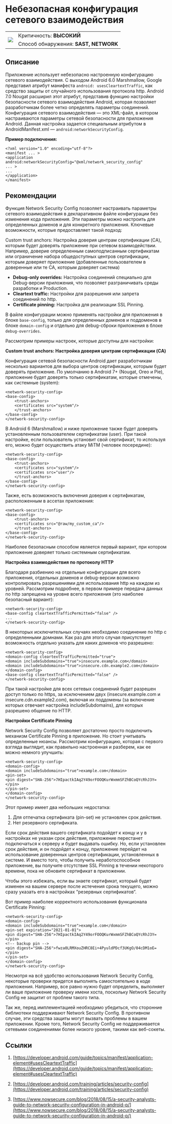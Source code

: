 # Небезопасная конфигурация сетевого взаимодействия

<table class='noborder'>
    <colgroup>
      <col/>
      <col/>
    </colgroup>
    <tbody>
      <tr>
        <td rowspan="2"><img src="../../../img/defekt_vysokij.png"/></td>
        <td>Критичность:<strong> ВЫСОКИЙ</strong></td>
      </tr>
      <tr>
        <td>Способ обнаружения:<strong> SAST, NETWORK</strong></td>
      </tr>
    </tbody>
</table>

## Описание

Приложение использует небезопасно настроенную конфигурацию сетевого взаимодействия. С выходом Android 6.0 Marshmallow, Google представил атрибут манифеста `android: usesCleartextTraffic`, как средство защиты от случайного использования протокола http. Android 7.0 Nougat расширил этот атрибут, представив функцию настройки безопасности сетевого взаимодействия Android, которая позволяет разработчикам более четко определять параметры соединений. Конфигурация сетевого взаимодействия — это XML-файл, в котором настраиваются параметры сетевой безопасности для приложения Android. Данная настройка задается специальным атрибутом в AndroidManifest.xml — `android:networkSecurityConfig`.

**Пример подключения:**

    <?xml version="1.0" encoding="utf-8"?>
    <manifest ... >
    <application android:networkSecurityConfig="@xml/network_security_config"
    ... >
    ...
    </application>
    </manifest>

## Рекомендации

Функция Network Security Config позволяет настраивать параметры сетевого взаимодействия в декларативном файле конфигурации без изменения кода приложения. Эти параметры можно настроить для определенных доменов и для конкретного приложения. Ключевые возможности, которые предоставляет такой подход:

Custom trust anchors: Настройка доверия центрам сертификации (CA), которым будет доверять приложение при сетевом взаимодействии. Например, доверие определенным самоподписанным сертификатам или ограничение набора общедоступных центров сертификации, которым доверяет приложение (добавленные пользователем в доверенные или те CA, которым доверяет система)

* **Debug-only overrides:** Настройка соединений специально для Debug-версии приложения, что позволяет разграничивать среды разработки и Production.
* **Cleartext traffic:** Настройки для разрешения или запрета соединений по http.
* **Certificate pinning:** Настройка для реализации SSL Pinning.

В файле конфигурации можно применять настройки для приложения в блоке `base-config`, только для определенных доменов и поддоменов в блоке `domain-config` и отдельно для debug-сброки приложения в блоке `debug-overrides`.

Рассмотрим примеры настроек, которые доступны для настройки:

**Custom trust anchors: Настройка доверия центрам сертификации (CA)**

Конфигурация сетевой безопасности Android дает разработчикам несколько вариантов для выбора центров сертификации, которым будет доверять приложение. По умолчанию в Android 7+ (Nougat, Oreo и Pie), приложение будет доверять только сертификатам, которые отмечены, как системные (system):

    <network-security-config>
    <base-config>
        <trust-anchors>
        <certificates src="system"/>
        </trust-anchors>
    </base-config>
    </network-security-config>

В Android 6 (Marshmallow) и ниже приложение также будет доверять установленным пользователем сертификатам (user). При такой настройке, если пользователь установит свой сертификат, то используя его, можно будет осуществить атаку MiTM (человек посередине):

    <network-security-config>
    <base-config>
        <trust-anchors>
        <certificates src="system"/>
        <certificates src="user"/>
        </trust-anchors>
    </base-config>
    </network-security-config>

Также, есть возможность включения доверия к сертификатам, расположенным в ассетах приложения:

    <network-security-config>
    <base-config>
        <trust-anchors>
        <certificates src="@raw/my_custom_ca"/>
        </trust-anchors>
    </base-config>
    </network-security-config>

Наиболее безопасным способом является первый вариант, при котором приложение доверяет только системным сертификатам.

**Настройка взаимодействия по протоколу HTTP**

Благодаря разбиению на отдельные конфигурации для всего приложения, отдельных доменов и debug-версии возможно контролировать разрешениями для использования http на каждом из уровней. Рассмотрим подробнее, в первом примере передача данных по http запрещена на уровне всего приложения (это наиболее безопасный вариант):

    <network-security-config>
    <base-config cleartextTrafficPermitted="false" />
    ...
    </network-security-config>

В некоторых исключительных случаях необходимо соединение по http с определенными домнами. Как раз для этого случая присутствует возможность отдельно указать для каких доменов что разрешено:

    <network-security-config>
    <domain-config cleartextTrafficPermitted="true">
    <domain includeSubdomains="true">insecure.example.com</domain>
    <domain includeSubdomains="true">insecure.cdn.example2.com</domain>
    </domain-config>
    <base-config cleartextTrafficPermitted="false" />
    </network-security-config>

При такой настройке для всех сетевых соединений будет разрешен доступ только по https, за исключением двух (insecure.example.com и insecure.cdn.example2.com), включая их поддомены (за включение которых отвечает настройка includeSubdomains), для которых разрешено общение по HTTP.

**Настройки Certificate Pinning**

Network Security Config позволяет достаточно просто подключить механизм Certificate Pinning в приложение. Но стоит учитывать определенные нюансы. Рассмотрим конфигурацию, которая с первого взгляда выглядит, как правильно настроенная и разберем, как ее можно немного улучшить:

    <network-security-config>
    <domain-config>
    <domain includeSubdomains="true">example.com</domain>
    <pin-set>
    <pin digest="SHA-256">7HIpactkIAq2Y49orFOOQKurWxmmSFZhBCoQYcRhJ3Y=</pin>
    </pin-set>
    </domain-config>
    </network-security-config>

Этот пример имеет два небольших недостатка:

1. Для отпечатка сертификата (pin-set) не установлен срок действия.
2. Нет резервного сертификата.

Если срок действия вашего сертификата подойдет к концу и у в настройках не указан срок действия, приложение перестанет подключаться к серверу и будет выдавать ошибку. Но, если установлен срок действия, и он подойдет к концу, приложение перейдет на использование доверенных центров сертификации, установленных в системе. И вместо того, чтобы получить неработоспособное приложение, вы получите отсутствие SSL Pinning в течении некоторого времени, пока не обновите сертификат в приложении.

Чтобы этого избежать, если вы знаете сертификат, который будет изменен на вашем сервере после истечения срока текущего, можно сразу указать его в настройках “резервных сертификатов“.

Вот пример наиболее корректного использования функционала Certificate Pinning:

    <network-security-config>
    <domain-config>
    <domain includeSubdomains="true">example.com</domain>
    <pin-set expiration="2021-01-01">
    <pin digest="SHA-256">7HIpactkIAq2Y49orFOOQKurWxmmSFZhBCoQYcRhJ3Y=</pin>
    <!-- backup pin -->
    <pin digest="SHA-256">fwza0LRMXouZHRC8Ei+4PyuldPDcf3UKgO/04cDM1oE=</pin>
    </pin-set>
    </domain-config>
    </network-security-config>

Несмотря на всё удобство использования Network Security Config, некоторые проверки придется выполнять самостоятельно в коде приложения. Например, все равно нужно будет определить, выполняет ли ваше приложение проверку имени хоста, поскольку Network Security Config не защитит от проблем такого типа.

Так же, перед имплементацией необходимо убедиться, что сторонние библиотеки поддерживают Network Security Config. В противном случае, эти средства защиты могут вызвать проблемы в вашем приложении. Кроме того, Network Security Config не поддерживается сетевыми соединениями более низкого уровня, такими как веб-сокеты.

## Ссылки

1. [https://developer.android.com/guide/topics/manifest/application-element#usesCleartextTraffic](https://developer.android.com/guide/topics/manifest/application-element#usesCleartextTraffic)

2. [https://developer.android.com/training/articles/security-config](https://developer.android.com/training/articles/security-config)

3. [https://www.nowsecure.com/blog/2018/08/15/a-security-analysts-guide-to-network-security-configuration-in-android-p/](https://www.nowsecure.com/blog/2018/08/15/a-security-analysts-guide-to-network-security-configuration-in-android-p/)